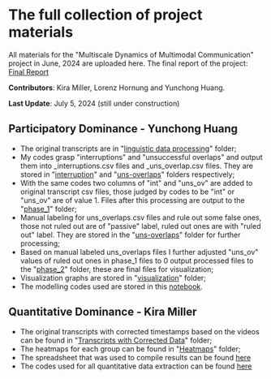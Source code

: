 # The full collection of project materials
All materials for the "Multiscale Dynamics of Multimodal Communication" project in June, 2024 are uploaded here.
The final report of the project: [Final Report](Final%20Report%20-%20Multimodal%20Communication%20Modeling.pdf)

**Contributors**: Kira Miller, Lorenz Hornung and Yunchong Huang.

**Last Update**: July 5, 2024 (still under construction)

## Participatory Dominance - Yunchong Huang

- The original transcripts are in "[linguistic data processing](Yunchong%20Huang%20-%20Participatory%20Dominance/linguistic%20data%20processing)" folder;
- My codes grasp "interruptions" and "unsuccessful overlaps" and output them into _interruptions.csv files and _uns_overlap.csv files. They are stored in "[interruption](Yunchong%20Huang%20-%20Participatory%20Dominance/interruptions)" and "[uns-overlaps](Yunchong%20Huang%20-%20Participatory%20Dominance/uns_overlaps)" folders respectively;
- With the same codes two columns of "int" and "uns_ov" are added to original transcript csv files, those judged by codes to be "int" or "uns_ov" are of value 1. Files after this processing are output to the "[phase_1](Yunchong%20Huang%20-%20Participatory%20Dominance/phase_1)" folder;
-  Manual labeling for uns_overlaps.csv files and rule out some false ones, those not ruled out are of "passive" label, ruled out ones are with "ruled out" label. They are stored in the "[uns-overlaps](Yunchong%20Huang%20-%20Participatory%20Dominance/uns_overlaps)" folder for further processing;
-  Based on manual labeled uns_overlaps files I further adjusted "uns_ov" values of ruled out ones in phase_1 files to 0 output processed files to the "[phase_2](Yunchong%20Huang%20-%20Participatory%20Dominance/phase_2)" folder, these are final files for visualization;
-  Visualization graphs are stored in "[visualization](Yunchong%20Huang%20-%20Participatory%20Dominance/visualization)" folder;
-  The modelling codes used are stored in this [notebook](Yunchong%20Huang%20-%20Participatory%20Dominance/participatory%20dom%20(final).ipynb).

## Quantitative Dominance - Kira Miller

- The original transcripts with corrected timestamps based on the videos can be found in "[Transcripts with Corrected Data](Kira%20Miller%20-%20Quantitative%20Dominance/Transcripts%20with%20Corrected%20Data)" folder;
- The heatmaps for each group can be found in "[Heatmaps](Kira%20Miller%20-%20Quantitative%20Dominance/Heatmaps)" folder;
- The spreadsheet that was used to compile results can be found [here](Kira%20Miller%20-%20Quantitative%20Dominance/Turn%20Taking%20Results%20-%20Success%20Results.csv)
- The codes used for all quantitative data extraction can be found [here](Kira%20Miller%20-%20Quantitative%20Dominance/Turn_Number_and_Percentage.ipynb)

